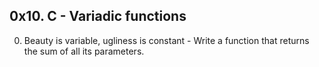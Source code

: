 ## 0x10. C - Variadic functions

0. Beauty is variable, ugliness is constant - Write a function that returns the sum of all its parameters.
